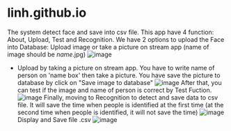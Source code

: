 # linh.github.io
The system detect face and save into csv file.
This app have 4 function: About, Upload, Test and Recognition.
We have 2 options to upload the Face into Database: Upload image or take a picture on stream app (name of image should be *name*.jpg)
![image](https://user-images.githubusercontent.com/43437123/198945817-e0c5279d-1f25-4f85-b3f3-0ac36ff2b7c8.png)
- Upload by taking a picture on stream app. You have to write name of person on 'name box' then take a picture. You have save the picture to database by click on "Save image to database"
![image](https://user-images.githubusercontent.com/43437123/198946065-017c3679-d8cc-4aef-9c43-5b58675aa2bc.png)
After that, you can test if the image and name of person is correct by Test Fuction.
![image](https://user-images.githubusercontent.com/43437123/198946591-1c933eba-aaf5-4c37-921c-a72f064fc218.png)
Finally, moving to Recognition to detect and save data to csv file. It will save the time when people is identified at the first time (at the second time when people is identified, it will not save the time)
![image](https://user-images.githubusercontent.com/43437123/198947573-dc2ed6ff-e134-451a-b217-5ec55a903c08.png)
Display and Save file .csv
![image](https://user-images.githubusercontent.com/43437123/198947642-ea3958b9-f208-47d1-a49e-76f7776bb29b.png)

